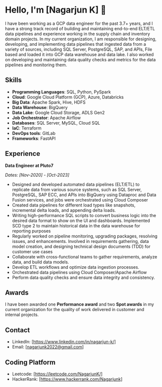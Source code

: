 # Hello, I'm [Nagarjun K] 👋

I have been working as a GCP data engineer for the past 3.7+ years, and I have a strong track record of building and maintaining end-to-end ELT/ETL data pipelines and experience working in the supply chain and inventory domain projects. In my current organization, I am responsible for designing, developing, and implementing data pipelines that ingested data from a variety of sources, including SQL Server, PostgreSQL, SAP, and APIs, File based and loaded it into GCP data warehouse and data lake. I also worked on developing and maintaining data quality checks and metrics for the data pipelines and monitoring them. 

## Skills

- **Programming Languages**: SQL, Python, PySpark
- **Cloud**: Google Cloud Platform (GCP), Azure, Databricks
- **Big Data**: Apache Spark, Hive, HDFS
- **Data Warehouse**: BigQuery
- **Data Lake**: Google Cloud Storage, ADLS Gen2
- **Job Orchestrator**: Apache Airflow
- **Databases**: SQL Server, MySQL, Cloud SQL
- **IaC**: Terraform
- **DevOps tools**: GitLab
- **Frameworks**: FastAPI

## Experience

**Data Engineer at Pluto7**

*Dates: [Nov-2020] - [Oct-2023]*

- Designed and developed automated data pipelines (ELT/ETL) to replicate data from various source systems, such as
SQL Server, PostgreSQL, SAP ECC, and APIs into BigQuery using Dataproc and Data Fusion services, and jobs were
orchestrated using Cloud Composer
- Created data pipelines for different load types like snapshots, incremental delta loads, and appending delta loads.
- Writing high-performance SQL scripts to convert business logic into the desired data format to show on the UI and
dashboards. Implemented SCD type 2 to maintain historical data in the data warehouse for reporting purposes
- Regularly worked on pipeline monitoring, upgrading packages, resolving issues, and enhancements. Involved in
requirements gathering, data model creation, and designing technical design documents (TDD) for customer use cases
- Collaborate with cross-functional teams to gather requirements, analyze data, and build data models.
- Develop ETL workflows and optimize data ingestion processes.
- Orchestrated data pipelines using Cloud Composer/Apache Airflow 
- Perform data quality checks and ensure data integrity and consistency.

## Awards


I have been awarded one **Performance award** and two **Spot awards** in my current organization for the quality of work delivered in customer and internal projects.

## Contact

- LinkedIn: [https://www.linkedin.com/in/nagarjun-k/]
- Email: [nagarjunk2022@gmail.com]

## Coding Platform
- Leetcode: [https://leetcode.com/NagarjunK/]
- HackerRank: [https://www.hackerrank.com/Nagarjunk]
